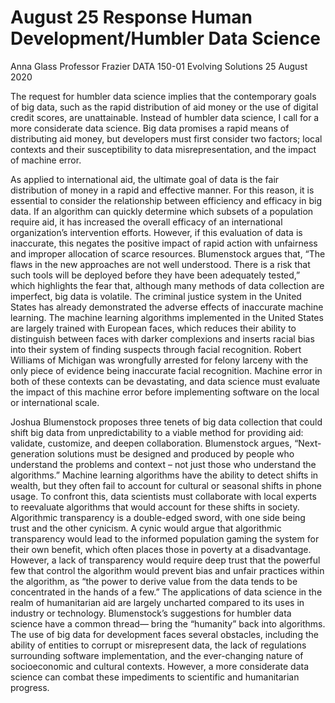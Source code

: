 # August 25 Response Human Development/Humbler Data Science

Anna Glass
Professor Frazier
DATA 150-01 Evolving Solutions
25 August 2020

 The request for humbler data science implies that the contemporary goals of big data, such as the rapid distribution of aid money or the use of digital credit scores, are unattainable. Instead of humbler data science, I call for a more considerate data science. Big data promises a rapid means of distributing aid money, but developers must first consider two factors; local contexts and their susceptibility to data misrepresentation, and the impact of machine error.
  
 As applied to international aid, the ultimate goal of data is the fair distribution of money in a rapid and effective manner. For this reason, it is essential to consider the relationship between efficiency and efficacy in big data. If an algorithm can quickly determine which subsets of a population require aid, it has increased the overall efficacy of an international organization’s intervention efforts. However, if this evaluation of data is inaccurate, this negates the positive impact of rapid action with unfairness and improper allocation of scarce resources. Blumenstock argues that, “The flaws in the new approaches are not well understood. There is a risk that such tools will be deployed before they have been adequately tested,” which highlights the fear that, although many methods of data collection are imperfect, big data is volatile. The criminal justice system in the United States has already demonstrated the adverse effects of inaccurate machine learning. The machine learning algorithms implemented in the United States are largely trained with European faces, which reduces their ability to distinguish between faces with darker complexions and inserts racial bias into their system of finding suspects through facial recognition. Robert Williams of Michigan was wrongfully arrested for felony larceny with the only piece of evidence being inaccurate facial recognition. Machine error in both of these contexts can be devastating, and data science must evaluate the impact of this machine error before implementing software on the local or international scale. 
  
Joshua Blumenstock proposes three tenets of big data collection that could shift big data from unpredictability to a viable method for providing aid: validate, customize, and deepen collaboration. Blumenstock argues, “Next-generation solutions must be designed and produced by people who understand the problems and context – not just those who understand the algorithms.” Machine learning algorithms have the ability to detect shifts in wealth, but they often fail to account for cultural or seasonal shifts in phone usage. To confront this, data scientists must collaborate with local experts to reevaluate algorithms that would account for these shifts in society. Algorithmic transparency is a double-edged sword, with one side being trust and the other cynicism. A cynic would argue that algorithmic transparency would lead to the informed population gaming the system for their own benefit, which often places those in poverty at a disadvantage. However, a lack of transparency would require deep trust that the powerful few that control the algorithm would prevent bias and unfair practices within the algorithm, as “the power to derive value from the data tends to be concentrated in the hands of a few.” The applications of data science in the realm of humanitarian aid are largely uncharted compared to its uses in industry or technology. Blumenstock’s suggestions for humbler data science have a common thread— bring the “humanity” back into algorithms.
  The use of big data for development faces several obstacles, including the ability of entities to corrupt or misrepresent data, the lack of regulations surrounding software implementation, and the ever-changing nature of socioeconomic and cultural contexts. However, a more considerate data science can combat these impediments to scientific and humanitarian progress.
